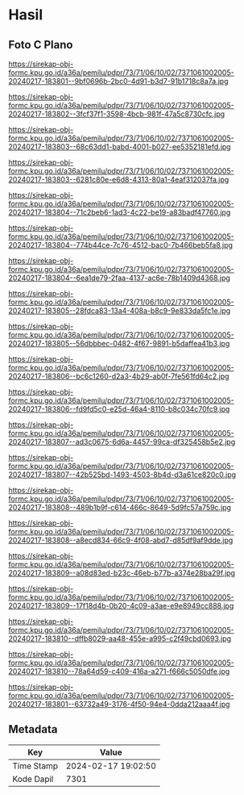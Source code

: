 # Hasil

## Foto C Plano

https://sirekap-obj-formc.kpu.go.id/a36a/pemilu/pdpr/73/71/06/10/02/7371061002005-20240217-183801--9bf0696b-2bc0-4d91-b3d7-91b1718c8a7a.jpg

https://sirekap-obj-formc.kpu.go.id/a36a/pemilu/pdpr/73/71/06/10/02/7371061002005-20240217-183802--3fcf37f1-3598-4bcb-981f-47a5c8730cfc.jpg

https://sirekap-obj-formc.kpu.go.id/a36a/pemilu/pdpr/73/71/06/10/02/7371061002005-20240217-183803--68c63dd1-babd-4001-b027-ee5352181efd.jpg

https://sirekap-obj-formc.kpu.go.id/a36a/pemilu/pdpr/73/71/06/10/02/7371061002005-20240217-183803--6281c80e-e6d8-4313-80a1-4eaf312037fa.jpg

https://sirekap-obj-formc.kpu.go.id/a36a/pemilu/pdpr/73/71/06/10/02/7371061002005-20240217-183804--71c2beb6-1ad3-4c22-be19-a83badf47760.jpg

https://sirekap-obj-formc.kpu.go.id/a36a/pemilu/pdpr/73/71/06/10/02/7371061002005-20240217-183804--774b44ce-7c76-4512-bac0-7b466beb5fa8.jpg

https://sirekap-obj-formc.kpu.go.id/a36a/pemilu/pdpr/73/71/06/10/02/7371061002005-20240217-183804--6ea1de79-2faa-4137-ac6e-78b1409d4368.jpg

https://sirekap-obj-formc.kpu.go.id/a36a/pemilu/pdpr/73/71/06/10/02/7371061002005-20240217-183805--28fdca83-13a4-408a-b8c9-9e833da5fc1e.jpg

https://sirekap-obj-formc.kpu.go.id/a36a/pemilu/pdpr/73/71/06/10/02/7371061002005-20240217-183805--56dbbbec-0482-4f67-9891-b5daffea41b3.jpg

https://sirekap-obj-formc.kpu.go.id/a36a/pemilu/pdpr/73/71/06/10/02/7371061002005-20240217-183806--bc6c1260-d2a3-4b29-ab0f-7fe561fd64c2.jpg

https://sirekap-obj-formc.kpu.go.id/a36a/pemilu/pdpr/73/71/06/10/02/7371061002005-20240217-183806--fd9fd5c0-e25d-46a4-8110-b8c034c70fc9.jpg

https://sirekap-obj-formc.kpu.go.id/a36a/pemilu/pdpr/73/71/06/10/02/7371061002005-20240217-183807--ad3c0675-6d6a-4457-99ca-df325458b5e2.jpg

https://sirekap-obj-formc.kpu.go.id/a36a/pemilu/pdpr/73/71/06/10/02/7371061002005-20240217-183807--42b525bd-1493-4503-8b4d-d3a61ce820c0.jpg

https://sirekap-obj-formc.kpu.go.id/a36a/pemilu/pdpr/73/71/06/10/02/7371061002005-20240217-183808--489b1b9f-c614-466c-8649-5d9fc57a759c.jpg

https://sirekap-obj-formc.kpu.go.id/a36a/pemilu/pdpr/73/71/06/10/02/7371061002005-20240217-183808--a8ecd834-66c9-4f08-abd7-d85df9af9dde.jpg

https://sirekap-obj-formc.kpu.go.id/a36a/pemilu/pdpr/73/71/06/10/02/7371061002005-20240217-183809--a08d83ed-b23c-46eb-b77b-a374e28ba29f.jpg

https://sirekap-obj-formc.kpu.go.id/a36a/pemilu/pdpr/73/71/06/10/02/7371061002005-20240217-183809--17f18d4b-0b20-4c09-a3ae-e9e8949cc888.jpg

https://sirekap-obj-formc.kpu.go.id/a36a/pemilu/pdpr/73/71/06/10/02/7371061002005-20240217-183810--dffb8029-aa48-455e-a995-c2f49cbd0693.jpg

https://sirekap-obj-formc.kpu.go.id/a36a/pemilu/pdpr/73/71/06/10/02/7371061002005-20240217-183810--78a64d59-c409-416a-a271-f666c5050dfe.jpg

https://sirekap-obj-formc.kpu.go.id/a36a/pemilu/pdpr/73/71/06/10/02/7371061002005-20240217-183801--63732a49-3176-4f50-94e4-0dda212aaa4f.jpg


## Metadata

| Key        | Value               |
| ---------- | ------------------- |
| Time Stamp | 2024-02-17 19:02:50 |
| Kode Dapil | 7301                |



